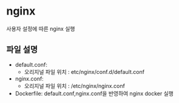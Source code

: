 # nginx

사용자 설정에 따른 nginx 실행

## 파일 설명
- default.conf: 
  - 오리지널 파일 위치 : etc/nginx/conf.d/default.conf
- nginx.conf:
  - 오리지널 파일 위치 : /etc/nginx/nginx.conf
- Dockerfile: default.conf,nginx.conf을 반영하여 nginx docker 실행
